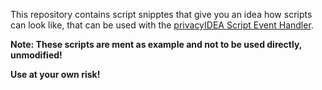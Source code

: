 This repository contains script snipptes that give you an idea
how scripts can look like, that can be used with the 
[privacyIDEA Script Event Handler](https://privacyidea.readthedocs.io/en/latest/eventhandler/scripthandler.html).

**Note: These scripts are ment as example and not to be used directly, unmodified!**

**Use at your own risk!**
